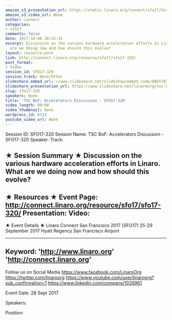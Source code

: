 ```yaml
---
amazon_s3_presentation_url: https://static.linaro.org/connect/sfo17/Videos/SFO17-320%20TSC%20BoF%20Accelerators%20Discussion%20.pdf
amazon_s3_video_url: None
author: connect
categories:
- sfo17
comments: false
date: 2017-10-06 16:55:31
excerpt: Discussion on the various hardware acceleration efforts in Linaro.  What
  are we doing now and how should this evolve?
layout: resource-post
link: http://connect.linaro.org/resource/sfo17/sfo17-320/
post_format:
- Video
session_id: SFO17-320
session_track: None/Other
slideshare_embed_url: //www.slideshare.net/slideshow/embed_code/80657817
slideshare_presentation_url: https://www.slideshare.net/linaroorg/tsc-bof-accelerators-discussion-sfo17320
slug: sfo17-320
speakers: None
title: 'TSC BoF: Accelerators Discussion - SFO17-320'
video_length: 00:00
video_thumbnail: None
wordpress_id: 6324
youtube_video_url: None
---
```


Session ID: SFO17-320
Session Name: TSC BoF: Accelerators Discussion - SFO17-320
Speaker:
Track:

★ Session Summary ★
Discussion on the various hardware acceleration efforts in Linaro. What are we doing now and how should this evolve?
---------------------------------------------------
★ Resources ★
Event Page: http://connect.linaro.org/resource/sfo17/sfo17-320/
Presentation:
Video:
---------------------------------------------------

★ Event Details ★
Linaro Connect San Francisco 2017 (SFO17)
25-29 September 2017
Hyatt Regency San Francisco Airport

---------------------------------------------------
Keyword:
'http://www.linaro.org'
'http://connect.linaro.org'
---------------------------------------------------
Follow us on Social Media
https://www.facebook.com/LinaroOrg
https://twitter.com/linaroorg
https://www.youtube.com/user/linaroorg?sub_confirmation=1
https://www.linkedin.com/company/1026961

Event Date: 28 Sept 2017

Speakers:

Position:
